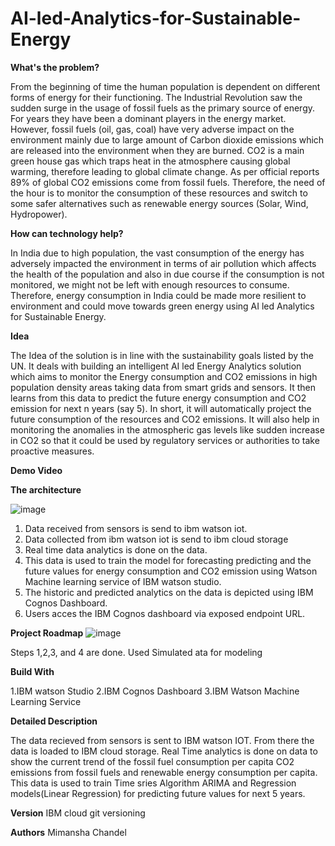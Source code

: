 # AI-led-Analytics-for-Sustainable-Energy

**What's the problem?**

From the beginning of time the human population is dependent on different forms of energy for their functioning. The Industrial Revolution saw the sudden surge in the usage of fossil fuels as the primary source of energy. For years they have been a dominant players in the energy market.
However, fossil fuels (oil, gas, coal) have very adverse impact on the environment mainly due to large amount of Carbon dioxide emissions which are released into the environment when they are burned. CO2 is a main green house gas which traps heat in the atmosphere causing global warming, therefore leading to global climate change.
As per official reports 89% of global CO2 emissions come from fossil fuels. Therefore, the need of the hour is to monitor the consumption of these resources and switch to some safer alternatives such as renewable energy sources (Solar, Wind, Hydropower).

**How can technology help?**

In India due to high population, the vast consumption of the energy has adversely impacted the environment in terms of air pollution which affects the health of the population and also in due course if the consumption is not monitored, we might not be left with enough resources to consume.
Therefore, energy consumption in India could be made more resilient to environment and could move towards green energy using AI led Analytics for Sustainable Energy.

**Idea**

The Idea of the solution is in line with the sustainability goals listed by the UN. It deals with building an intelligent AI led Energy Analytics solution which aims to monitor the Energy consumption and CO2 emissions in high population density areas taking data from smart grids and sensors. It then learns from this data to predict the future energy consumption and CO2 emission for next n years (say 5). In short, it will automatically project the future consumption of the resources and CO2 emissions. It will also help in monitoring the anomalies in the atmospheric gas levels like sudden increase in CO2 so that it could be used by regulatory services or authorities to take proactive measures. 

**Demo Video**

**The architecture**

![image](https://user-images.githubusercontent.com/62833149/122596975-4f548180-d088-11eb-907c-ae7b33e509f2.png)


1. Data received from sensors is send to ibm watson iot.
2. Data collected from ibm watson iot is send to ibm cloud storage
3. Real time data analytics is done on the data.
4. This data is used to train the model for  forecasting predicting and the future values for energy consumption and CO2 emission using Watson Machine learning service of IBM      watson studio.
5.  The historic and predicted analytics on the data is depicted using IBM Cognos Dashboard.
6.  Users acces the IBM Cognos dashboard via exposed endpoint URL.

**Project Roadmap**
![image](https://user-images.githubusercontent.com/62833149/122602508-921a5780-d090-11eb-9308-78051cd321b4.png)

Steps 1,2,3, and 4 are done. Used Simulated ata for modeling

**Build With**

1.IBM watson Studio
2.IBM Cognos Dashboard
3.IBM Watson Machine Learning Service


**Detailed Description**

The data recieved from sensors is sent to IBM watson IOT. From there the data is loaded to IBM cloud storage. Real Time analytics is done on data to show the current trend of the fossil fuel consumption per capita CO2 emissions from fossil fuels and renewable energy consumption per capita. This data is used to train Time sries Algorithm ARIMA and Regression models(Linear Regression) for predicting future values for next 5 years.

**Version**
IBM cloud git versioning

**Authors**
Mimansha Chandel
